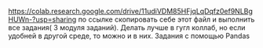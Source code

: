 https://colab.research.google.com/drive/11udiVDM85HFjqLqDqfz0ef9NLBgHUWn-?usp=sharing
по ссылке скопировать себе этот файл и выполнить все задания( 3 модуля заданий).
Делать лучше в гугл коллаб, но если удобней в другой среде, то можно и в них. Задания с помощью Pandas